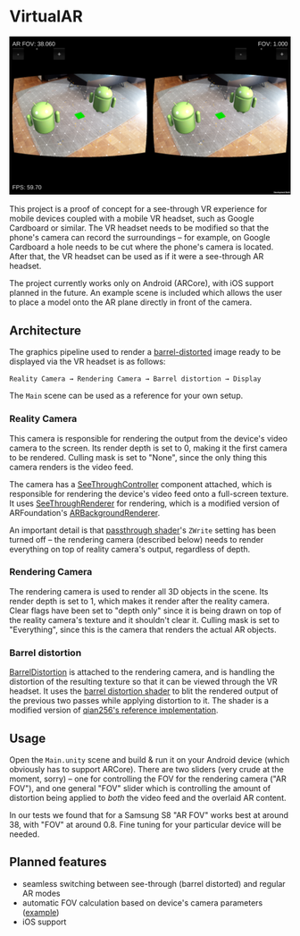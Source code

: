 # VirtualAR

![Screenshot](screenshot.png)

This project is a proof of concept for a see-through VR experience for mobile devices coupled with a mobile VR headset, such as Google Cardboard or similar. The VR headset needs to be modified so that the phone's camera can record the surroundings – for example, on Google Cardboard a hole needs to be cut where the phone's camera is located. After that, the VR headset can be used as if it were a see-through AR headset.

The project currently works only on Android (ARCore), with iOS support planned in the future. An example scene is included which allows the user to place a model onto the AR plane directly in front of the camera.

## Architecture

The graphics pipeline used to render a [barrel-distorted](https://en.wikipedia.org/wiki/Distortion_(optics)) image ready to be displayed via the VR headset is as follows:

    Reality Camera → Rendering Camera → Barrel distortion → Display

The `Main` scene can be used as a reference for your own setup.

### Reality Camera

This camera is responsible for rendering the output from the device's video camera to the screen. Its render depth is set to 0, making it the first camera to be rendered. Culling mask is set to "None", since the only thing this camera renders is the video feed.

The camera has a [SeeThroughController](Assets/Scripts/SeeThroughController.cs) component attached, which is responsible for rendering the device's video feed onto a full-screen texture. It uses [SeeThroughRenderer](Assets/Scripts/SeeThroughRenderer.cs) for rendering, which is a modified version of ARFoundation's [ARBackgroundRenderer](https://docs.unity3d.com/ScriptReference/XR.ARBackgroundRenderer.html).

An important detail is that [passthrough shader](Assets/Shaders/ARCorePassthrough.shader)'s `ZWrite` setting has been turned off – the rendering camera (described below) needs to render everything on top of reality camera's output, regardless of depth.

### Rendering Camera

The rendering camera is used to render all 3D objects in the scene. Its render depth is set to 1, which makes it render after the reality camera. Clear flags have been set to "depth only" since it is being drawn on top of the reality camera's texture and it shouldn't clear it. Culling mask is set to "Everything", since this is the camera that renders the actual AR objects.

### Barrel distortion

[BarrelDistortion](Assets/Scripts/BarrelDistortion.cs) is attached to the rendering camera, and is handling the distortion of the resulting texture so that it can be viewed through the VR headset. It uses the [barrel distortion shader](Assets/Shaders/BarrelDistortion.shader) to blit the rendered output of the previous two passes while applying distortion to it. The shader is a modified version of [qian256's reference implementation](https://github.com/qian256/cardboard_seethrough).

## Usage

Open the `Main.unity` scene and build & run it on your Android device (which obviously has to support ARCore). There are two sliders (very crude at the moment, sorry) – one for controlling the FOV for the rendering camera ("AR FOV"), and one general "FOV" slider which is controlling the amount of distortion being applied to _both_ the video feed and the overlaid AR content.

In our tests we found that for a Samsung S8 "AR FOV" works best at around 38, with "FOV" at around 0.8. Fine tuning for your particular device will be needed.

## Planned features

* seamless switching between see-through (barrel distorted) and regular AR modes
* automatic FOV calculation based on device's camera parameters ([example](http://mathscinotes.com/2015/10/samsung-s5-field-of-view/))
* iOS support
